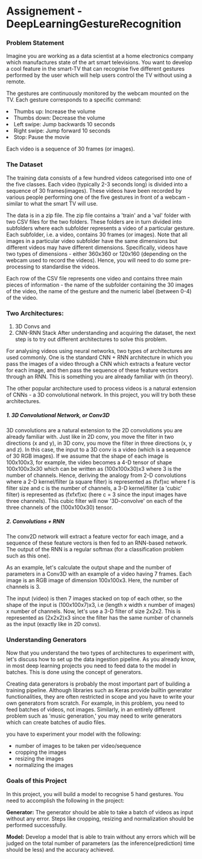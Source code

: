 # Assignement - DeepLearningGestureRecognition
### Problem Statement
Imagine you are working as a data scientist at a home electronics company which manufactures state of the art smart televisions. You want to develop a cool feature in the smart-TV that can recognise five different gestures performed by the user which will help users control the TV without using a remote. 

The gestures are continuously monitored by the webcam mounted on the TV. Each gesture corresponds to a specific command:

<li>Thumbs up:      Increase the volume</li>
<li>Thumbs down:    Decrease the volume</li>
<li>Left swipe:     Jump backwards 10 seconds</li>
<li>Right swipe:    Jump forward 10 seconds</li> 
<li>Stop:           Pause the movie</li>
 
Each video is a sequence of 30 frames (or images). 

### The Dataset
The training data consists of a few hundred videos categorised into one of the five classes. Each video (typically 2-3 seconds long) is divided into a sequence of 30 frames(images). These videos have been recorded by various people performing one of the five gestures in front of a webcam - similar to what the smart TV will use. 

The data is in a zip file. The zip file contains a 'train' and a 'val' folder with two CSV files for the two folders. These folders are in turn divided into subfolders where each subfolder represents a video of a particular gesture. Each subfolder, i.e. a video, contains 30 frames (or images). Note that all images in a particular video subfolder have the same dimensions but different videos may have different dimensions. Specifically, videos have two types of dimensions - either 360x360 or 120x160 (depending on the webcam used to record the videos). Hence, you will need to do some pre-processing to standardise the videos. 

Each row of the CSV file represents one video and contains three main pieces of information - the name of the subfolder containing the 30 images of the video, the name of the gesture and the numeric label (between 0-4) of the video.


### Two Architectures: 
1. 3D Convs and 
2. CNN-RNN Stack
After understanding and acquiring the dataset, the next step is to try out different architectures to solve this problem. 

For analysing videos using neural networks, two types of architectures are used commonly. One is the standard CNN + RNN architecture in which you pass the images of a video through a CNN which extracts a feature vector for each image, and then pass the sequence of these feature vectors through an RNN. This is something you are already familiar with (in theory).

The other popular architecture used to process videos is a natural extension of CNNs - a 3D convolutional network. In this project, you will try both these architectures.

##### 1. 3D Convolutional Network, or Conv3D
3D convolutions are a natural extension to the 2D convolutions you are already familiar with. Just like in 2D conv, you move the filter in two directions (x and y), in 3D conv, you move the filter in three directions (x, y and z). In this case, the input to a 3D conv is a video (which is a sequence of 30 RGB images). If we assume that the shape of each image is 100x100x3, for example, the video becomes a 4-D tensor of shape 100x100x3x30 which can be written as (100x100x30)x3 where 3 is the number of channels. Hence, deriving the analogy from 2-D convolutions where a 2-D kernel/filter (a square filter) is represented as (fxf)xc where f is filter size and c is the number of channels, a 3-D kernel/filter (a 'cubic' filter) is represented as (fxfxf)xc (here c = 3 since the input images have three channels). This cubic filter will now '3D-convolve' on each of the three channels of the (100x100x30) tensor.

##### 2. Convolutions + RNN
The conv2D network will extract a feature vector for each image, and a sequence of these feature vectors is then fed to an RNN-based network. The output of the RNN is a regular softmax (for a classification problem such as this one).

As an example, let's calculate the output shape and the number of parameters in a Conv3D with an example of a video having 7 frames. Each image is an RGB image of dimension 100x100x3. Here, the number of channels is 3.

The input (video) is then 7 images stacked on top of each other, so the shape of the input is (100x100x7)x3, i.e (length x width x number of images) x number of channels. Now, let's use a 3-D filter of size 2x2x2. This is represented as (2x2x2)x3 since the filter has the same number of channels as the input (exactly like in 2D convs).

### Understanding Generators
Now that you understand the two types of architectures to experiment with, let's discuss how to set up the data ingestion pipeline. As you already know, in most deep learning projects you need to feed data to the model in batches. This is done using the concept of generators. 

Creating data generators is probably the most important part of building a training pipeline. Although libraries such as Keras provide builtin generator functionalities, they are often restricted in scope and you have to write your own generators from scratch. For example, in this problem, you need to feed batches of videos, not images. Similarly, in an entirely different problem such as 'music generation,' you may need to write generators which can create batches of audio files. 

you have to experiment your model with the following:
<ul>
<li>number of images to be taken per video/sequence</li>
<li>cropping the images</li>
<li>resizing the images</li>
<li>normalizing the images</li>
</ul>

### Goals of this Project
In this project, you will build a model to recognise 5 hand gestures. 
You need to accomplish the following in the project:

<b> Generator:</b>  The generator should be able to take a batch of videos as input without any error. Steps like cropping, resizing and normalization should be performed successfully.

<b> Model:</b> Develop a model that is able to train without any errors which will be judged on the total number of parameters (as the inference(prediction) time should be less) and the accuracy achieved.
